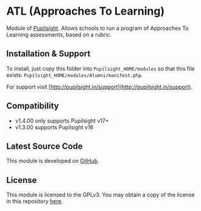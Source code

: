 # ATL (Approaches To Learning)

Module of [Pupilsight][pupilsight]. Allows schools to run a program of Approaches To
Learning assessments, based on a rubric.

[pupilsight]: http://pupilsight.in

## Installation & Support

To install, just copy this folder into `Pupilsight_HOME/modules` so that this file
exists: `Pupilsight_HOME/modules/Alumni/manifest.php`.

For support visit [http://pupilsight.in/support](http://pupilsight.in/support).

## Compatibility

* v1.4.00 only supports Pupilsight v17+
* v1.3.00 supports Pupilsight v16

## Latest Source Code

This module is developed on [GitHub][repo-url].

[repo-url]: https://github.com/PupilsightEdu/module-ATL

## License

This module is licensed to the GPLv3. You may obtain a copy of the license in
this repository [here](LICENSE).
